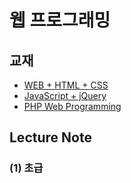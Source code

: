 # 웹 프로그래밍

## 교재

- [WEB + HTML + CSS](https://webskills.kr/2018/data/WEB_HTML_CSS.pdf)
- [JavaScript + jQuery](https://webskills.kr/2018/data/JavaScript_jQuery.pdf)
- [PHP Web Programming](https://webskills.kr/2018/data/PHP_Web_Programming.pdf)

## Lecture Note

### (1) 초급
